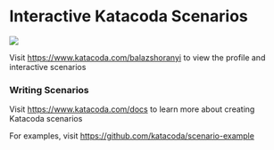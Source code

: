 # Interactive Katacoda Scenarios

[![](http://shields.katacoda.com/katacoda/balazshoranyi/count.svg)](https://www.katacoda.com/balazshoranyi "Get your profile on Katacoda.com")

Visit https://www.katacoda.com/balazshoranyi to view the profile and interactive scenarios

### Writing Scenarios
Visit https://www.katacoda.com/docs to learn more about creating Katacoda scenarios

For examples, visit https://github.com/katacoda/scenario-example
